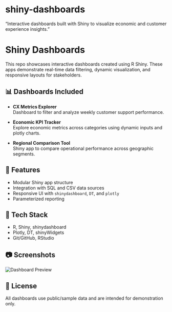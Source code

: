 # shiny-dashboards
“Interactive dashboards built with Shiny to visualize economic and customer experience insights.”
# Shiny Dashboards

This repo showcases interactive dashboards created using R Shiny. These apps demonstrate real-time data filtering, dynamic visualization, and responsive layouts for stakeholders.

## 📊 Dashboards Included

- **CX Metrics Explorer**  
  Dashboard to filter and analyze weekly customer support performance.

- **Economic KPI Tracker**  
  Explore economic metrics across categories using dynamic inputs and plotly charts.

- **Regional Comparison Tool**  
  Shiny app to compare operational performance across geographic segments.

## 🚀 Features

- Modular Shiny app structure
- Integration with SQL and CSV data sources
- Responsive UI with `shinydashboard`, `DT`, and `plotly`
- Parameterized reporting

## 🔧 Tech Stack
- R, Shiny, shinydashboard
- Plotly, DT, shinyWidgets
- Git/GitHub, RStudio

## 📷 Screenshots
![Dashboard Preview](screenshots/dashboard.png)

## 📄 License
All dashboards use public/sample data and are intended for demonstration only.
